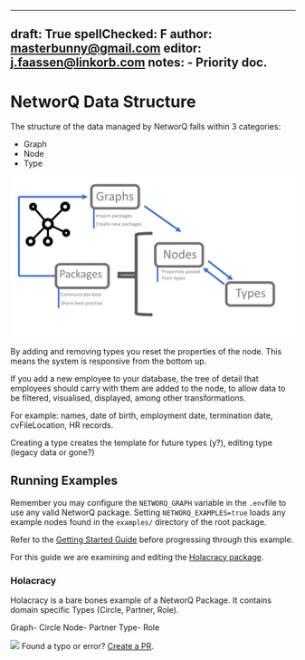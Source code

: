 
---
draft: True
spellChecked: F
author: masterbunny@gmail.com
editor: j.faassen@linkorb.com
notes:  - Priority doc. 
---

# NetworQ Data Structure

The structure of the data managed by NetworQ falls within 3 categories:

* Graph
* Node
* Type


![data model](/images/SummaryDataModel.PNG) 

By adding and removing types you reset the properties of the node. This means the system is responsive from the bottom up.

If you add a new employee to your database, the tree of detail that employees should carry with them are added to the node, to allow data to be filtered, visualised, displayed, among other transformations.

For example: names, date of birth, employment date, termination date, cvFileLocation, HR records.


Creating a type creates the template for future types (y?), editing type (legacy data or gone?)




## Running Examples

Remember you may configure the `NETWORQ_GRAPH` variable in the `.env`file to use any valid NetworQ package. Setting `NETWORQ_EXAMPLES=true` loads any example nodes found in the `examples/` directory of the root package. 

Refer to the [Getting Started Guide](getting-started.md) before progressing through this example.

For this guide we are examining and editing the [Holacracy package](https://github.com/networq/holacracy-package).

### Holacracy

Holacracy is a bare bones example of a NetworQ Package. It contains domain specific Types (Circle, Partner, Role).

Graph- Circle
Node- Partner
Type- Role





<img src="https://github.com/favicon.ico" width="48"> Found a typo or error? [Create a PR](https://github.com/networq/www.networq.io).








